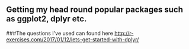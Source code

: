 ## Getting my head round popular packages such as ggplot2, dplyr etc. 

###The questions I've used can found here http://r-exercises.com/2017/01/12/lets-get-started-with-dplyr/
